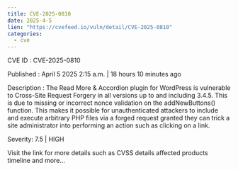 ```yaml
---
title: CVE-2025-0810
date: 2025-4-5
lien: "https://cvefeed.io/vuln/detail/CVE-2025-0810"
categories:
  - cve
---
```


CVE ID : CVE-2025-0810

Published :  April 5
2025
2:15 a.m. | 18 hours
10 minutes ago

Description : The Read More & Accordion plugin for WordPress is vulnerable to Cross-Site Request Forgery in all versions up to
and including
3.4.5. This is due to missing or incorrect nonce validation on the addNewButtons() function. This makes it possible for unauthenticated attackers to include and execute arbitrary PHP files via a forged request granted they can trick a site administrator into performing an action such as clicking on a link.

Severity: 7.5 | HIGH

Visit the link for more details
such as CVSS details
affected products
timeline
and more...
